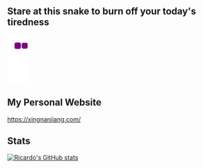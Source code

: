 ## Stare at this snake to burn off your today's tiredness
![snake gif](https://github.com/RicardoChaseCo/RicardoChaseCo/blob/output/github-contribution-grid-snake.gif)
  
## My Personal Website

https://xingnanjiang.com/

## Stats

[![Ricardo's GitHub stats](https://github-readme-stats.vercel.app/api?username=RicardoChaseCo)](https://github.com/anuraghazra/github-readme-stats)
